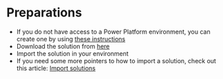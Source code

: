 # Preparations

* If you do not have access to a Power Platform environment, you can create one by using [these instructions](/docs/how-to-create-a-dev-tenant.md)
* Download the solution from [here](/Masterclass_1_0_0_6.zip)
* Import the solution in your environment
* If you need some more pointers to how to import a solution, check out this article: [Import solutions](https://learn.microsoft.com/power-apps/maker/data-platform/import-update-export-solutions)
